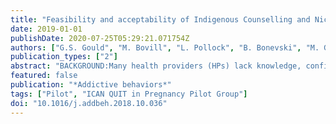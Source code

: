 ```yaml
---
title: "Feasibility and acceptability of Indigenous Counselling and Nicotine (ICAN) QUIT in Pregnancy multicomponent implementation intervention and study design for Australian Indigenous pregnant women: A pilot cluster randomised step-wedge trial."
date: 2019-01-01
publishDate: 2020-07-25T05:29:21.071754Z
authors: ["G.S. Gould", "M. Bovill", "L. Pollock", "B. Bonevski", "M. Gruppetta", "L. Atkins", "K. Carson-Chahhoud", "K.M. Boydell", "G.R. Gribbin", "C. Oldmeadow", "A. Hall", "ICAN QUIT in Pregnancy Pilot Group", "Y. Bar-Zeev"]
publication_types: ["2"]
abstract: "BACKGROUND:Many health providers (HPs) lack knowledge, confidence, optimism and skills in addressing smoking with pregnant women. This study aimed to explore the feasibility and acceptability of a) a co-designed multi-component intervention for HPs at Aboriginal Medical Services (AMSs) in culturally-targeted pregnancy-specific smoking cessation care and b) the study design. METHODS:Using a randomised step-wedge cluster design, the Indigenous Counselling And Nicotine (ICAN) QUIT in Pregnancy Trial was evaluated across six AMSs in three Australian states. HPs were provided educational resource packages including live interactive webinars, treatment manuals, patient resources, carbon monoxide (CO) meters, and oral Nicotine Replacement Therapy (NRT). Feasibility was assessed through recruitment and retention rates of both pregnant women (12-weeks) and HPs (end of study) as well as the potential to improve women's quit rates. Qualitative interviews with staff post-trial explored acceptability of the intervention and study, based on capability, opportunity and motivation from the Behaviour Change Wheel. RESULTS:Pregnant women (n = 22; 47% (95% CI: 32%, 63%) eligible) and HPs (n = 50; 54% (95% CI: 44%, 64%) eligible) were recruited over 6 months with retention rates of 77% (95% CI: 57%, 90%) and 40% (95% CI: 28%, 54%) respectively. Self-reported 12-week 7-day point-prevalence abstinence was 13.6% (n = 3) and validated abstinent with CO readings ≤6 ppm. Staff interviewed regarding intervention implementation highlighted the importance of provision and use of resources, including training materials, patient resources, CO meters and oral NRT. Resources helped increase capability and opportunity, restructure the environment, and provided social comparison and modelling. Staff were motivated by greater engagement with pregnant women and seeing the women's reductions in CO readings. Having the intervention at the AMSs improved organisational capacity to engage with pregnant women. Staff reported changes to their routine practice that were potentially sustainable. Recommendations for improvement to the implementation of the intervention and research included reducing training length and the tasks related to conducting the study. CONCLUSION:ICAN QUIT in Pregnancy was a pilot study with the ability to enrol Indigenous women. It was feasible to implement and acceptable to most staff of the AMSs in three states, with modifications recommended. Smoking in pregnancy is a key challenge for Indigenous health. The intervention needs to be evaluated through a methodologically rigorous fully-powered study to determine the efficacy of outcomes for women. TRIAL REGISTRATION:Australian and New Zealand Clinical Trials Registry, ACTRN12616001603404. Registered 21 November 2016 - retrospectively registered, https://www.anzctr.org.au/Trial/Registration/TrialReview.aspx?id=371778."
featured: false
publication: "*Addictive behaviors*"
tags: ["Pilot", "ICAN QUIT in Pregnancy Pilot Group"]
doi: "10.1016/j.addbeh.2018.10.036"
---
```


